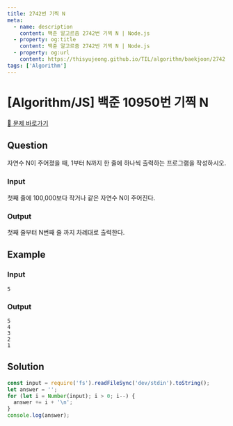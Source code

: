 ```yaml
---
title: 2742번 기찍 N
meta:
  - name: description
    content: 백준 알고르즘 2742번 기찍 N | Node.js
  - property: og:title
    content: 백준 알고르즘 2742번 기찍 N | Node.js
  - property: og:url
    content: https://thisyujeong.github.io/TIL/algorithm/baekjoon/2742.html
tags: ['Algorithm']
---
```


# [Algorithm/JS] 백준 10950번 기찍 N

[🔗 문제 바로가기](https://www.acmicpc.net/problem/2742)

## Question

자연수 N이 주어졌을 때, 1부터 N까지 한 줄에 하나씩 출력하는 프로그램을 작성하시오.

### Input

첫째 줄에 100,000보다 작거나 같은 자연수 N이 주어진다.

### Output

첫째 줄부터 N번째 줄 까지 차례대로 출력한다.

## Example

### Input

```
5
```

### Output

```
5
4
3
2
1
```

## Solution

```js
const input = require('fs').readFileSync('dev/stdin').toString();
let answer = '';
for (let i = Number(input); i > 0; i--) {
  answer += i + '\n';
}
console.log(answer);
```
